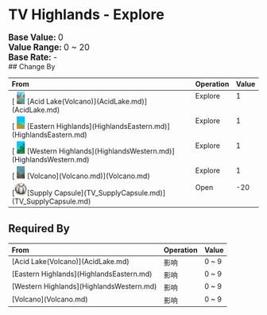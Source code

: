 # TV Highlands - Explore  
  
<div style="font-size:1.2em"><b>Base Value: </b> 0 </div>  
<div style="font-size:1.2em"><b>Value Range: </b> 0 ~ 20 </div>  
<div style="font-size:1.2em"><b>Base Rate: </b> - </div>  
## Change By  
<table class="table table-bordered" data-toggle="table"  ><thead style=""><tr ><th  style="text-align:left;vertical-align:top;"  >From</th><th  style="text-align:left;vertical-align:top;"  >Operation</th><th  style="text-align:left;vertical-align:top;"  data-sortable="true"  >Value</th></tr></thead><tr ><td  style="text-align:left;vertical-align:top;"  >[<div style="width:25px;display:inline-block;text-align:center"><img decoding="async" src="Sprite/AcidLake.png" href="a.md" style="max-width:25px;max-height:25px;"></div>[Acid Lake(Volcano)](AcidLake.md)](AcidLake.md)</td><td  style="text-align:left;vertical-align:top;"  >Explore</td><td  style="text-align:left;vertical-align:top;"  >1</td></tr><tr ><td  style="text-align:left;vertical-align:top;"  >[<div style="width:25px;display:inline-block;text-align:center"><img decoding="async" src="Sprite/HighlandsEastern.png" href="a.md" style="max-width:25px;max-height:25px;"></div>[Eastern Highlands](HighlandsEastern.md)](HighlandsEastern.md)</td><td  style="text-align:left;vertical-align:top;"  >Explore</td><td  style="text-align:left;vertical-align:top;"  >1</td></tr><tr ><td  style="text-align:left;vertical-align:top;"  >[<div style="width:25px;display:inline-block;text-align:center"><img decoding="async" src="Sprite/Highlands.png" href="a.md" style="max-width:25px;max-height:25px;"></div>[Western Highlands](HighlandsWestern.md)](HighlandsWestern.md)</td><td  style="text-align:left;vertical-align:top;"  >Explore</td><td  style="text-align:left;vertical-align:top;"  >1</td></tr><tr ><td  style="text-align:left;vertical-align:top;"  >[<div style="width:25px;display:inline-block;text-align:center"><img decoding="async" src="Sprite/Volcano.png" href="a.md" style="max-width:25px;max-height:25px;"></div>[Volcano](Volcano.md)](Volcano.md)</td><td  style="text-align:left;vertical-align:top;"  >Explore</td><td  style="text-align:left;vertical-align:top;"  >1</td></tr><tr ><td  style="text-align:left;vertical-align:top;"  >[<div style="width:25px;display:inline-block;text-align:center"><img decoding="async" src="Sprite/TVCrate.png" href="a.md" style="max-width:25px;max-height:25px;"></div>[Supply Capsule](TV_SupplyCapsule.md)](TV_SupplyCapsule.md)</td><td  style="text-align:left;vertical-align:top;"  >Open</td><td  style="text-align:left;vertical-align:top;"  >-20</td></tr></tbody></table>  
  
## Required By  
<table class="table table-bordered" data-toggle="table"  ><thead style=""><tr ><th  style="text-align:left;vertical-align:top;"  >From</th><th  style="text-align:left;vertical-align:top;"  >Operation</th><th  style="text-align:left;vertical-align:top;"  data-sortable="true"  >Value</th></tr></thead><tr ><td  style="text-align:left;vertical-align:top;"  >[Acid Lake(Volcano)](AcidLake.md)</td><td  style="text-align:left;vertical-align:top;"  >影响</td><td  style="text-align:left;vertical-align:top;"  >0 ~ 9</td></tr><tr ><td  style="text-align:left;vertical-align:top;"  >[Eastern Highlands](HighlandsEastern.md)</td><td  style="text-align:left;vertical-align:top;"  >影响</td><td  style="text-align:left;vertical-align:top;"  >0 ~ 9</td></tr><tr ><td  style="text-align:left;vertical-align:top;"  >[Western Highlands](HighlandsWestern.md)</td><td  style="text-align:left;vertical-align:top;"  >影响</td><td  style="text-align:left;vertical-align:top;"  >0 ~ 9</td></tr><tr ><td  style="text-align:left;vertical-align:top;"  >[Volcano](Volcano.md)</td><td  style="text-align:left;vertical-align:top;"  >影响</td><td  style="text-align:left;vertical-align:top;"  >0 ~ 9</td></tr></tbody></table>  
  


<script>document.title="TV Highlands - Explore - Card Survival Wiki";</script>